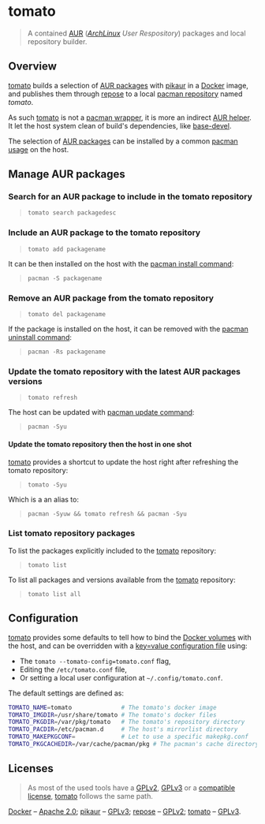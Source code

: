 <!--
vi:wrap:linebreak:nolist:
-->
# tomato

> A contained [AUR] (_[ArchLinux] User Respository_) packages and local repository builder.


## Overview

[tomato] builds a selection of [AUR packages] with [pikaur] in a [Docker] image, and publishes them through [repose] to a local [pacman repository] named _tomato_.

As such [tomato] is not a [pacman wrapper], it is more an indirect [AUR helper]. It let the host system clean of build's dependencies, like [base-devel].

The selection of [AUR packages] can be installed by a common [pacman usage] on the host.

## Manage AUR packages

### Search for an AUR package to include in the tomato repository

> `tomato search packagedesc`

### Include an AUR package to the tomato repository

> `tomato add packagename`

It can be then installed on the host with the [pacman install command]:

> `pacman -S packagename`

### Remove an AUR package from the tomato repository

> `tomato del packagename`

If the package is installed on the host, it can be removed with the [pacman uninstall command]:

> `pacman -Rs packagename`

### Update the tomato repository with the latest AUR packages versions

> `tomato refresh`

The host can be updated with [pacman update command]:

> `pacman -Syu`

#### Update the tomato repository then the host in one shot

[tomato] provides a shortcut to update the host right after refreshing the tomato repository:

> `tomato -Syu`

Which is a an alias to:

> `pacman -Syuw && tomato refresh && pacman -Syu`

### List tomato repository packages

To list the packages explicitly included to the [tomato] repository:

> `tomato list`

To list all packages and versions available from the [tomato] repository:

> `tomato list all`

## Configuration

[tomato] provides some defaults to tell how to bind the [Docker volumes] with the host, and can be overridden with a [key=value configuration file] using:

  * The `tomato --tomato-config=tomato.conf` flag,
  * Editing the `/etc/tomato.conf` file,
  * Or setting a local user configuration at `~/.config/tomato.conf`.

The default settings are defined as:
```sh
TOMATO_NAME=tomato              # The tomato's docker image
TOMATO_IMGDIR=/usr/share/tomato # The tomato's docker files
TOMATO_PKGDIR=/var/pkg/tomato   # The tomato's repository directory
TOMATO_PACDIR=/etc/pacman.d     # The host's mirrorlist directory
TOMATO_MAKEPKGCONF=             # Let to use a specific makepkg.conf
TOMATO_PKGCACHEDIR=/var/cache/pacman/pkg # The pacman's cache directory
```

## Licenses

> As most of the used tools have a [GPLv2], [GPLv3] or a [compatible license](https://www.gnu.org/licenses/license-list.html#apache2), [tomato] follows the same path.

[Docker] – [Apache 2.0](https://www.docker.com/legal/components-licenses);
[pikaur] – [GPLv3](https://github.com/actionless/pikaur/blob/master/LICENSE);
[repose] – [GPLv2](https://github.com/vodik/repose/blob/master/COPYING);
[tomato] – [GPLv3](https://github.com/aji-prod/tomato/blob/master/LICENSE).



  [AUR helper]: https://wiki.archlinux.org/index.php/AUR_helpers
  [AUR packages]: https://www.archlinux.org/packages/
  [AUR]: https://aur.archlinux.org/
  [ArchLinux]: https://www.archlinux.org/
  [Docker volumes]: https://docs.docker.com/storage/volumes/
  [Docker]: https://docs.docker.com/
  [GPLv2]: https://www.gnu.org/licenses/gpl-2.0.html
  [GPLv3]: https://www.gnu.org/licenses/gpl-3.0.html
  [base-devel]: https://wiki.archlinux.org/index.php/Arch_User_Repository#Prerequisites
  [key=value configuration file]: https://www.freedesktop.org/software/systemd/man/systemd.exec.html#EnvironmentFile=
  [pacman install command]: https://wiki.archlinux.org/index.php/Pacman#Installing_specific_packages
  [pacman repository]: https://wiki.archlinux.org/index.php/Pacman#Repositories_and_mirrors
  [pacman uninstall command]: https://wiki.archlinux.org/index.php/Pacman#Removing_packages
  [pacman update command]: https://wiki.archlinux.org/index.php/Pacman#Upgrading_packages
  [pacman usage]: https://wiki.archlinux.org/index.php/Pacman#Usage
  [pacman wrapper]: https://wiki.archlinux.org/index.php/AUR_helpers#Pacman_wrappers
  [pacman]: https://wiki.archlinux.org/index.php/Pacman
  [pikaur]: https://github.com/actionless/pikaur
  [repose]: https://github.com/vodik/repose
  [tomato]: https://github.com/aji-prod/tomato
